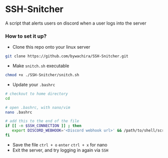 # SSH-Snitcher
A script that alerts users on discord when a user logs into the server

### How to set it up?
- Clone this repo onto your linux server
```bash
git clone https://github.com/bywachira/SSH-Snitcher.git 
```
- Make `snitch.sh` executable
```bash
chmod +x ./SSH-Snitcher/snitch.sh
```
- Update your `.bashrc`
```bash
# checkout to home directory
cd 

# open .bashrc, with nano/vim
nano .bashrc

# add this to the end of the file
if [[ -n $SSH_CONNECTION ]] ; then
   export DISCORD_WEBHOOK='<Discord webhook url>' && /path/to/shell/script/snitch.sh
fi
```
- Save the file `ctrl + o` `enter` `ctrl + x` for nano
- Exit the server, and try logging in again via `SSH`
